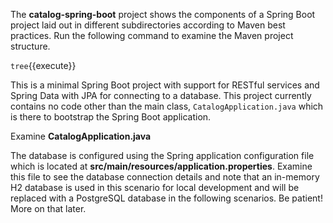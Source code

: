 The **catalog-spring-boot** project shows the components of 
a Spring Boot project laid out in different subdirectories according to Maven best 
practices. Run the following command to examine the Maven project structure.

```tree```{{execute}}

This is a minimal Spring Boot project with support for RESTful services and Spring Data with JPA for connecting
to a database. This project currently contains no code other than the main class, `CatalogApplication.java`
which is there to bootstrap the Spring Boot application.

Examine **CatalogApplication.java**

The database is configured using the Spring application configuration file which is located at 
**src/main/resources/application.properties**. Examine this file to see the database connection details 
and note that an in-memory H2 database is used in this scenario for local development and will be replaced
with a PostgreSQL database in the following scenarios. Be patient! More on that later.
